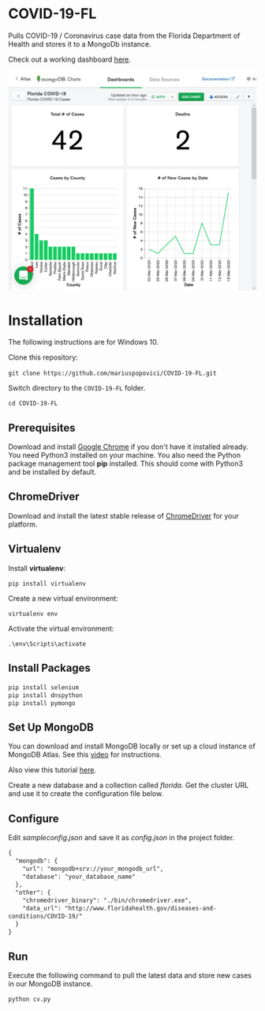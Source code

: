 # COVID-19-FL
Pulls COVID-19 / Coronavirus case data from the Florida Department of Health and stores it to a MongoDb instance.

Check out a working dashboard [here](https://charts.mongodb.com/charts-project-0-gegka/public/dashboards/fbd7f26c-f393-4155-b8f1-6119e72ed843).

![Screenshot](images/screenshot.png "Screenshot")

# Installation

The following instructions are for Windows 10. 

Clone this repository:

```git clone https://github.com/mariuspopovici/COVID-19-FL.git```

Switch directory to the ```COVID-19-FL``` folder.

```
cd COVID-19-FL
```

## Prerequisites
Download and install [Google Chrome](https://www.google.com/chrome/) if you don't have it installed already.
You need Python3 installed on your machine. You also need the Python package management tool **pip** installed. This should come with Python3 and be installed by default.

## ChromeDriver
Download and install the latest stable release of [ChromeDriver](https://chromedriver.chromium.org/) for your platform.

## Virtualenv

Install **virtualenv**:
``` 
pip install virtualenv
```

Create a new virtual environment:
```
virtualenv env
```

Activate the virtual environment:
```
.\env\Scripts\activate
```

## Install Packages
```
pip install selenium
pip install dnspython
pip install pymongo
```

## Set Up MongoDB

You can download and install MongoDB locally or set up a cloud instance of MongoDB Atlas. See this [video](https://www.youtube.com/watch?v=_d8CBOtadRA) for instructions.

Also view this tutorial [here](https://youtu.be/VQnmcBnguPY).

Create a new database and a collection called *florida*.
Get the cluster URL and use it to create the configuration file below.

## Configure

Edit *sampleconfig.json* and save it as *config.json* in the project folder.

```
{
  "mongodb": {
    "url": "mongodb+srv://your_mongodb_url",
    "database": "your_database_name"
  },
  "other": {
    "chromedriver_binary": "./bin/chromedriver.exe",
    "data_url": "http://www.floridahealth.gov/diseases-and-conditions/COVID-19/"
  }
}
```

## Run

Execute the following command to pull the latest data and store new cases in our MongoDB instance.

```
python cv.py
```